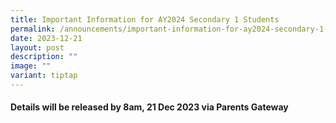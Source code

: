 ```yaml
---
title: Important Information for AY2024 Secondary 1 Students
permalink: /announcements/important-information-for-ay2024-secondary-1-students/
date: 2023-12-21
layout: post
description: ""
image: ""
variant: tiptap
---
```

<h4>Details will be released by&nbsp;8am, 21 Dec 2023 via Parents Gateway</h4><p></p>